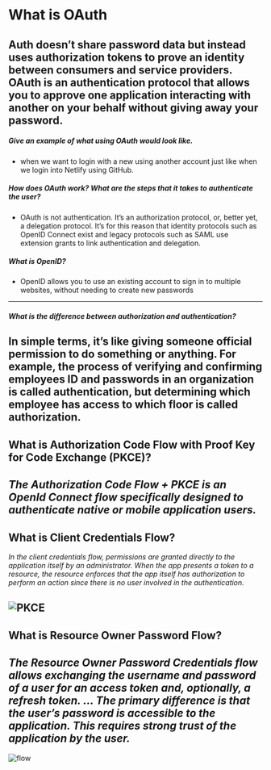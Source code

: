 # What is OAuth

**Auth doesn’t share password data but instead uses authorization tokens to prove an identity between consumers and service providers. OAuth is an authentication protocol that allows you to approve one application interacting with another on your behalf without giving away your password.**
------------------------------------------------------------------
##### Give an example of what using OAuth would look like.
- when we want to login with a new using another account just like when we login into Netlify using GitHub.

##### How does OAuth work? What are the steps that it takes to authenticate the user?
- OAuth is not authentication. It’s an authorization protocol, or, better yet, a delegation protocol. It’s for this reason that identity protocols such as OpenID Connect exist and legacy protocols such as SAML use extension grants to link authentication and delegation.

##### What is OpenID?
 - OpenID allows you to use an existing account to sign in to multiple websites, without needing to create new passwords
 --------------------------------------------------------------
 ##### What is the difference between authorization and authentication?
**In simple terms, it’s like giving someone official permission to do something or anything. For example, the process of verifying and confirming employees ID and passwords in an organization is called authentication, but determining which employee has access to which floor is called authorization.**
------------------------------------------------------
## What is Authorization Code Flow with Proof Key for Code Exchange (PKCE)?
*The Authorization Code Flow + PKCE is an OpenId Connect flow specifically designed to authenticate native or mobile application users.*
-----------------------------------------------------------------------
## What is Client Credentials Flow?

*In the client credentials flow, permissions are granted directly to the application itself by an administrator. When the app presents a token to a resource, the resource enforces that the app itself has authorization to perform an action since there is no user involved in the authentication.*

![PKCE](https://www.atcfiles.com/wp-content/uploads/2017/10/Picture1.png)
-----------------------------------------------------------------------------------
## What is Resource Owner Password Flow?

*The Resource Owner Password Credentials flow allows exchanging the username and password of a user for an access token and, optionally, a refresh token. … The primary difference is that the user’s password is accessible to the application. This requires strong trust of the application by the user.*
-------------------------------------------------------------

![flow](https://docs.wso2.com/download/attachments/60493894/OAuth%20grant%20types%20-%20password.png?version=1&modificationDate=1510604129000&api=v2)

